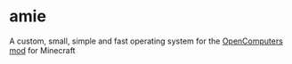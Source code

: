 # amie
A custom, small, simple and fast operating system for the [OpenComputers mod](https://github.com/MightyPirates/OpenComputers) for Minecraft
